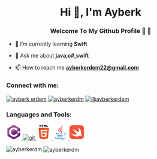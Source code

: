 <h1 align="center">Hi 👋, I'm Ayberk</h1>
<h3 align="center">Welcome To My Github Profile 👋 👋</h3>

- 🌱 I’m currently learning **Swift**

- 💬 Ask me about **java,c#,swift**

- 📫 How to reach me **ayberkerdem22@gmail.com**

<h3 align="left">Connect with me:</h3>
<p align="left">
<a href="https://www.linkedin.com/in/ayberk-erdem-a17ab0246/" target="blank"><img align="center" src="https://raw.githubusercontent.com/rahuldkjain/github-profile-readme-generator/master/src/images/icons/Social/linked-in-alt.svg" alt="ayberk erdem" height="30" width="40" /></a>
<a href="https://instagram.com/ayberkerdm" target="blank"><img align="center" src="https://raw.githubusercontent.com/rahuldkjain/github-profile-readme-generator/master/src/images/icons/Social/instagram.svg" alt="ayberkerdm" height="30" width="40" /></a>
<a href="https://medium.com/@ayberkerdem" target="blank"><img align="center" src="https://raw.githubusercontent.com/rahuldkjain/github-profile-readme-generator/master/src/images/icons/Social/medium.svg" alt="@ayberkerdem" height="30" width="40" /></a>
</p>

<h3 align="left">Languages and Tools:</h3>
<p align="left"> <a href="https://www.w3schools.com/cs/" target="_blank" rel="noreferrer"> <img src="https://raw.githubusercontent.com/devicons/devicon/master/icons/csharp/csharp-original.svg" alt="csharp" width="40" height="40"/> </a> <a href="https://git-scm.com/" target="_blank" rel="noreferrer"> <img src="https://www.vectorlogo.zone/logos/git-scm/git-scm-icon.svg" alt="git" width="40" height="40"/> </a> <a href="https://www.w3.org/html/" target="_blank" rel="noreferrer"> <img src="https://raw.githubusercontent.com/devicons/devicon/master/icons/html5/html5-original-wordmark.svg" alt="html5" width="40" height="40"/> </a> <a href="https://www.java.com" target="_blank" rel="noreferrer"> <img src="https://raw.githubusercontent.com/devicons/devicon/master/icons/java/java-original.svg" alt="java" width="40" height="40"/> </a> <a href="https://developer.apple.com/swift/" target="_blank" rel="noreferrer"> <img src="https://raw.githubusercontent.com/devicons/devicon/master/icons/swift/swift-original.svg" alt="swift" width="40" height="40"/> </a> </p>

<p><img align="left" src="https://github-readme-stats.vercel.app/api/top-langs?username=ayberkerdm&show_icons=true&locale=en&layout=compact" alt="ayberkerdm" /></p>

<p>&nbsp;<img align="center" src="https://github-readme-stats.vercel.app/api?username=ayberkerdm&show_icons=true&locale=en" alt="ayberkerdm" /></p>
